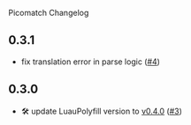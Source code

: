 Picomatch Changelog

## 0.3.1

* fix translation error in parse logic ([#4](https://github.com/Roblox/picomatch-lua/pull/4))

## 0.3.0

* :hammer_and_wrench: update LuauPolyfill version to [v0.4.0](https://github.com/Roblox/luau-polyfill/blob/v0.4.0/CHANGELOG.md#040) ([#3](https://github.com/Roblox/picomatch-lua/pull/3))
